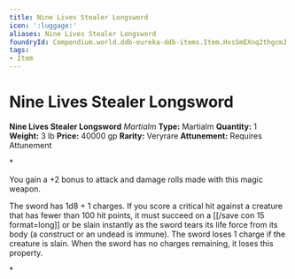```yaml
---
title: Nine Lives Stealer Longsword
icon: ':luggage:'
aliases: Nine Lives Stealer Longsword
foundryId: Compendium.world.ddb-eureka-ddb-items.Item.HxsSmEXnq2thgcmJ
tags:
- Item
---
```


# Nine Lives Stealer Longsword

**Nine Lives Stealer Longsword**
_Martialm_
**Type:** Martialm
**Quantity:** 1
**Weight:** 3 lb
**Price:** 40000 gp
**Rarity:** Veryrare
**Attunement:** Requires Attunement

*<p>You gain a +2 bonus to attack and damage rolls made with this magic weapon.

The sword has 1d8 + 1 charges. If you score a critical hit against a creature that has fewer than 100 hit points, it must succeed on a [[/save con 15 format=long]] or be slain instantly as the sword tears its life force from its body (a construct or an undead is immune). The sword loses 1 charge if the creature is slain. When the sword has no charges remaining, it loses this property.</p>*
